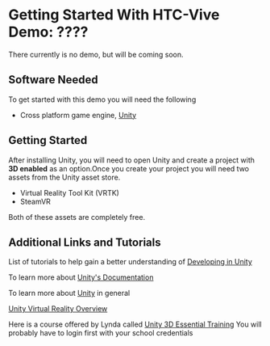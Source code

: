 # Getting Started With HTC-Vive Demo: ????

There currently is no demo, but will be coming soon.

## Software Needed
To get started with this demo you will need the following 
- Cross platform game engine, [Unity](https://unity3d.com/get-unity/download)

## Getting Started
After installing Unity, you will need to open Unity and create a project with **3D enabled** as an option.Once you create your project you will need two assets from the Unity asset store.
- Virtual Reality Tool Kit (VRTK)
- SteamVR

Both of these assets are completely free.

## Additional Links and Tutorials
List of tutorials to help gain a better understanding of [Developing in Unity](https://unity3d.com/learn/tutorials)

To learn more about [Unity's Documentation](https://docs.unity3d.com/Manual/index.html)

To learn more about [Unity](https://unity3d.com/learn) in general

[Unity Virtual Reality Overview](https://unity3d.com/learn/tutorials/topics/virtual-reality/vr-overview?playlist=22946)

Here is a course offered by Lynda called [Unity 3D Essential Training](https://www.lynda.com/Unity-tutorials/Unity-3D-Essential-Training/639062-2.html)
You will probably have to login first with your school credentials

